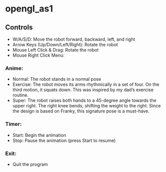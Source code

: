 # opengl_as1

## Controls
- W/A/S/D: Move the robot forward, backward, left, and right
- Arrow Keys (Up/Down/Left/Right): Rotate the robot
- Mouse Left Click & Drag: Rotate the robot
- Mouse Right Click Menu:

### Anime:
- Normal: The robot stands in a normal pose
- Exercise: The robot moves its arms rhythmically in a set of four. On the third motion, it squats down. This was inspired by my dad’s exercise routine.
- Super: The robot raises both hands to a 45-degree angle towards the upper right. The right knee bends, shifting the weight to the right. Since the design is based on Franky, this signature pose is a must-have.

### Timer:
- Start: Begin the animation
- Stop: Pause the animation (press Start to resume)

### Exit:
- Quit the program
